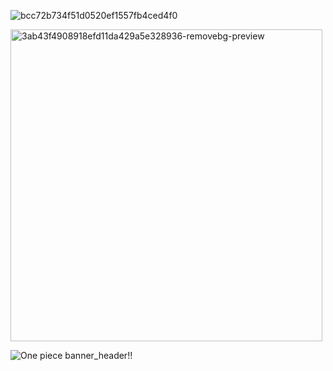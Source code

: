 ![bcc72b734f51d0520ef1557fb4ced4f0](https://github.com/user-attachments/assets/4de982ea-6c68-43c5-9819-f35864b571fe)


<img width="499" height="499" alt="3ab43f4908918efd11da429a5e328936-removebg-preview" src="https://github.com/user-attachments/assets/7e81478f-8bd5-45a8-abb1-ad2f20cdc628" />


![One piece banner_header!!](https://github.com/user-attachments/assets/aff69401-b953-4365-902e-34e0c984b502)

